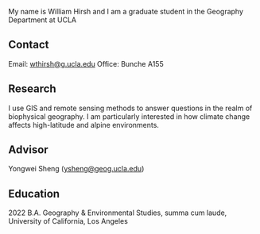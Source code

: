 My name is William Hirsh and I am a graduate student in the Geography Department at UCLA

  ## Contact
  Email: wthirsh@g.ucla.edu
  Office: Bunche A155

  ## Research
  I use GIS and remote sensing methods to answer questions in the realm of biophysical geography. I am particularly interested in how climate change affects high-latitude and alpine environments.

  ## Advisor
  Yongwei Sheng (ysheng@geog.ucla.edu)

  ## Education
  2022  B.A.  Geography & Environmental Studies, summa cum laude, University of California, Los Angeles
